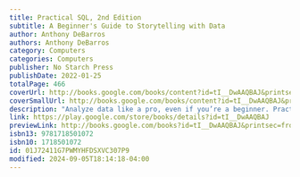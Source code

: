 ```yaml
---
title: Practical SQL, 2nd Edition
subtitle: A Beginner's Guide to Storytelling with Data
author: Anthony DeBarros
authors: Anthony DeBarros
category: Computers
categories: Computers
publisher: No Starch Press
publishDate: 2022-01-25
totalPage: 466
coverUrl: http://books.google.com/books/content?id=tI__DwAAQBAJ&printsec=frontcover&img=1&zoom=1&edge=curl&source=gbs_api
coverSmallUrl: http://books.google.com/books/content?id=tI__DwAAQBAJ&printsec=frontcover&img=1&zoom=5&edge=curl&source=gbs_api
description: "Analyze data like a pro, even if you’re a beginner. Practical SQL is an approachable and fast-paced guide to SQL (Structured Query Language), the standard programming language for defining, organizing, and exploring data in relational databases. Anthony DeBarros, a journalist and data analyst, focuses on using SQL to find the story within your data. The examples and code use the open-source database PostgreSQL and its companion pgAdmin interface, and the concepts you learn will apply to most database management systems, including MySQL, Oracle, SQLite, and others.* You’ll first cover the fundamentals of databases and the SQL language, then build skills by analyzing data from real-world datasets such as US Census demographics, New York City taxi rides, and earthquakes from US Geological Survey. Each chapter includes exercises and examples that teach even those who have never programmed before all the tools necessary to build powerful databases and access information quickly and efficiently. You’ll learn how to: Create databases and related tables using your own data Aggregate, sort, and filter data to find patterns Use functions for basic math and advanced statistical operations Identify errors in data and clean them up Analyze spatial data with a geographic information system (PostGIS) Create advanced queries and automate tasks This updated second edition has been thoroughly revised to reflect the latest in SQL features, including additional advanced query techniques for wrangling data. This edition also has two new chapters: an expanded set of instructions on for setting up your system plus a chapter on using PostgreSQL with the popular JSON data interchange format. Learning SQL doesn’t have to be dry and complicated. Practical SQL delivers clear examples with an easy-to-follow approach to teach you the tools you need to build and manage your own databases. * Microsoft SQL Server employs a variant of the language called T-SQL, which is not covered by Practical SQL."
link: https://play.google.com/store/books/details?id=tI__DwAAQBAJ
previewLink: http://books.google.com/books?id=tI__DwAAQBAJ&printsec=frontcover&dq=Practical+sql&hl=&as_pt=BOOKS&cd=1&source=gbs_api
isbn13: 9781718501072
isbn10: 1718501072
id: 01J72411G7PWMYHFDSXVC307P9
modified: 2024-09-05T18:14:18-04:00
---
```

